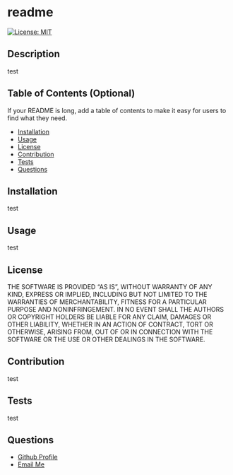 # readme
  
  [![License: MIT](https://img.shields.io/badge/License-MIT-yellow.svg)](https://opensource.org/licenses/MIT)

  ## Description
  
 test
  
  ## Table of Contents (Optional)
  
  If your README is long, add a table of contents to make it easy for users to find what they need.
  
  - [Installation](#installation)
  - [Usage](#usage)
  - [License](#license)
  - [Contribution](#contribution)
  - [Tests](#tests)
  - [Questions](#questions)
  
  
  ## Installation
  
 test
  
  ## Usage
  
 test
      

  
  ## License
  
 THE SOFTWARE IS PROVIDED “AS IS”, WITHOUT WARRANTY OF ANY KIND, EXPRESS OR IMPLIED, INCLUDING BUT NOT LIMITED TO THE WARRANTIES OF MERCHANTABILITY, FITNESS FOR A PARTICULAR PURPOSE AND NONINFRINGEMENT. IN NO EVENT SHALL THE AUTHORS OR COPYRIGHT HOLDERS BE LIABLE FOR ANY CLAIM, DAMAGES OR OTHER LIABILITY, WHETHER IN AN ACTION OF CONTRACT, TORT OR OTHERWISE, ARISING FROM, OUT OF OR IN CONNECTION WITH THE SOFTWARE OR THE USE OR OTHER DEALINGS IN THE SOFTWARE.
 
  ## Contribution

  test

  
  ## Tests
  
  test

  ## Questions
  <ul>
  <li> <a href="https://github.com/ekovalchick"> Github Profile </li>
  <li> <a href="mailto:ekova@gmail"> Email Me </li>
  </ul>

